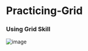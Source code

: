 # Practicing-Grid
### Using Grid Skill
![image](https://user-images.githubusercontent.com/83356118/124765298-c6d34d80-df70-11eb-98d7-abfa2bd98f52.png)
